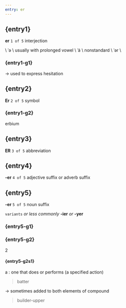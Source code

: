 ```yaml
---
entry: er
---
```

<!-- @import "../theme/text.less" -->

<div class="container">

## {entry1}

**er** `1 of 5` interjection

\ ˈə \ usually with prolonged vowel \ ˈä \ nonstandard \ ˈər \

### {entry1-g1}

-> used to express hesitation

## {entry2}

**Er** `2 of 5` symbol

### {entry1-g2}

erbium

## {entry3}

**ER** `3 of 5` abbreviation

## {entry4}

**-er** `4 of 5` adjective suffix or adverb suffix

## {entry5}

**-er** `5 of 5` noun suffix

`variants` *or less commonly* **-ier** *or* **-yer**

### {entry5-g1}

### {entry5-g2}

2

#### {entry5-g2s1}

a : one that does or performs (a specified action)

> batter

-> sometimes added to both elements of compound

> builder-upper

</div>
